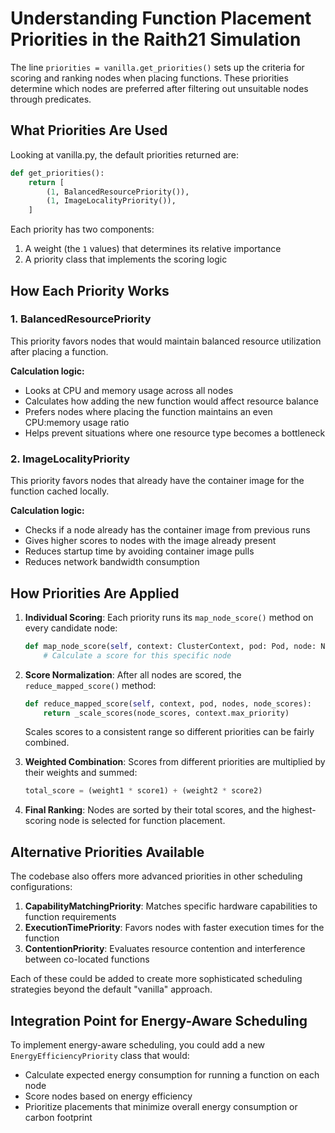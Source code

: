 # Understanding Function Placement Priorities in the Raith21 Simulation

The line `priorities = vanilla.get_priorities()` sets up the criteria for scoring and ranking nodes when placing functions. These priorities determine which nodes are preferred after filtering out unsuitable nodes through predicates.

## What Priorities Are Used

Looking at vanilla.py, the default priorities returned are:

```python
def get_priorities():
    return [
        (1, BalancedResourcePriority()),
        (1, ImageLocalityPriority()),
    ]
```

Each priority has two components:

1. A weight (the `1` values) that determines its relative importance
2. A priority class that implements the scoring logic

## How Each Priority Works

### 1. BalancedResourcePriority

This priority favors nodes that would maintain balanced resource utilization after placing a function.

**Calculation logic:**

- Looks at CPU and memory usage across all nodes
- Calculates how adding the new function would affect resource balance
- Prefers nodes where placing the function maintains an even CPU:memory usage ratio
- Helps prevent situations where one resource type becomes a bottleneck

### 2. ImageLocalityPriority

This priority favors nodes that already have the container image for the function cached locally.

**Calculation logic:**

- Checks if a node already has the container image from previous runs
- Gives higher scores to nodes with the image already present
- Reduces startup time by avoiding container image pulls
- Reduces network bandwidth consumption

## How Priorities Are Applied

1. **Individual Scoring**: Each priority runs its `map_node_score()` method on every candidate node:

   ```python
   def map_node_score(self, context: ClusterContext, pod: Pod, node: Node) -> int:
       # Calculate a score for this specific node
   ```

2. **Score Normalization**: After all nodes are scored, the `reduce_mapped_score()` method:

   ```python
   def reduce_mapped_score(self, context, pod, nodes, node_scores):
       return _scale_scores(node_scores, context.max_priority)
   ```

   Scales scores to a consistent range so different priorities can be fairly combined.

3. **Weighted Combination**: Scores from different priorities are multiplied by their weights and summed:

   ```python
   total_score = (weight1 * score1) + (weight2 * score2)
   ```

4. **Final Ranking**: Nodes are sorted by their total scores, and the highest-scoring node is selected for function placement.

## Alternative Priorities Available

The codebase also offers more advanced priorities in other scheduling configurations:

1. **CapabilityMatchingPriority**: Matches specific hardware capabilities to function requirements
2. **ExecutionTimePriority**: Favors nodes with faster execution times for the function
3. **ContentionPriority**: Evaluates resource contention and interference between co-located functions

Each of these could be added to create more sophisticated scheduling strategies beyond the default "vanilla" approach.

## Integration Point for Energy-Aware Scheduling

To implement energy-aware scheduling, you could add a new `EnergyEfficiencyPriority` class that would:

- Calculate expected energy consumption for running a function on each node
- Score nodes based on energy efficiency
- Prioritize placements that minimize overall energy consumption or carbon footprint

